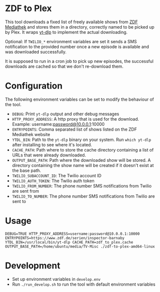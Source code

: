 # ZDF to Plex

This tool downloads a fixed list of freely available shows from [ZDF Mediathek](https://www.zdf.de) and stores them in a directory,
correctly named to be picked up by Plex. It wraps [yt-dlp](https://github.com/yt-dlp/yt-dlp) to implement the actual downloading.

Optional: If `TWILIO_*` environment variables are set it sends a SMS notification to the provided number once
a new episode is available and was downloaded successfully.

It is supposed to run in a cron job to pick up new episodes, the successful downloads are cached so that we don't re-download them.

# Configuration

The following environment variables can be set to modify the behaviour of the tool.

- `DEBUG`: Print `yt-dlp` output and other debug messages
- `HTTP_PROXY_ADDRESS`: A http proxy that is used for the download. Example: username:password@10.0.0.1:10000
- `ENTRYPOINTS`: Comma separated list of shows listed on the ZDF Mediathek website
- `YTDL_BIN`: Path to the `yt-dlp` binary on your system. Run `which yt-dlp` after installing to see where it's located.
- `CACHE_PATH`: Path where to store the cache directory containing a list of URLs that were already downloaded.
- `OUTPUT_BASE_PATH`: Path where the downloaded show will be stored. A directory containing the show name will be created if it doesn't exist at the base path. 
- `TWILIO_SUBACCOUNT_ID`: The Twilio account ID
- `TWILIO_AUTH_TOKEN`: The Twilio auth token
- `TWILIO_FROM_NUMBER`: The phone number SMS notifications from Twilio are sent from
- `TWILIO_TO_NUMBER`: The phone number SMS notifications from Twilio are sent to

# Usage

```
DEBUG=TRUE HTTP_PROXY_ADDRESS=username:password@10.0.0.1:10000 ENTRYPOINTS=https://www.zdf.de/serien/inspector-barnaby YTDL_BIN=/usr/local/bin/yt-dlp CACHE_PATH=zdf_to_plex.cache OUTPUT_BASE_PATH=/home/ubuntu/media/TV-Misc ./zdf-to-plex-amd64-linux
```

# Development

- Set up environment variables in `develop.env`
- Run `./run_develop.sh` to run the tool with default environment variables